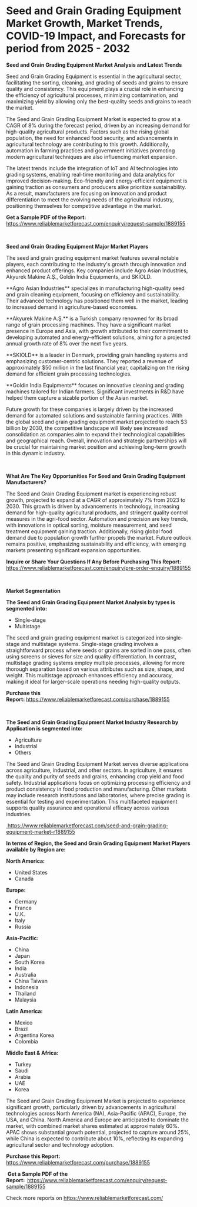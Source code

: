 <p><h1>Seed and Grain Grading Equipment Market Growth, Market Trends, COVID-19 Impact, and Forecasts for period from 2025 - 2032</h1></p><p><strong>Seed and Grain Grading Equipment Market Analysis and Latest Trends</strong></p>
<p><p>Seed and Grain Grading Equipment is essential in the agricultural sector, facilitating the sorting, cleaning, and grading of seeds and grains to ensure quality and consistency. This equipment plays a crucial role in enhancing the efficiency of agricultural processes, minimizing contamination, and maximizing yield by allowing only the best-quality seeds and grains to reach the market.</p><p>The Seed and Grain Grading Equipment Market is expected to grow at a CAGR of 8% during the forecast period, driven by an increasing demand for high-quality agricultural products. Factors such as the rising global population, the need for enhanced food security, and advancements in agricultural technology are contributing to this growth. Additionally, automation in farming practices and government initiatives promoting modern agricultural techniques are also influencing market expansion.</p><p>The latest trends include the integration of IoT and AI technologies into grading systems, enabling real-time monitoring and data analytics for improved decision-making. Eco-friendly and energy-efficient equipment is gaining traction as consumers and producers alike prioritize sustainability. As a result, manufacturers are focusing on innovation and product differentiation to meet the evolving needs of the agricultural industry, positioning themselves for competitive advantage in the market.</p></p>
<p><strong>Get a Sample PDF of the Report:&nbsp;</strong> <a href="https://www.reliablemarketforecast.com/enquiry/request-sample/1889155?utm_campaign=1874&utm_medium=2&utm_source=Github&utm_content=ia&utm_term=14012025&utm_id=seed-and-grain-grading-equipment">https://www.reliablemarketforecast.com/enquiry/request-sample/1889155</a></p>
<p>&nbsp;</p>
<p><strong>Seed and Grain Grading Equipment Major Market Players</strong></p>
<p><p>The seed and grain grading equipment market features several notable players, each contributing to the industry's growth through innovation and enhanced product offerings. Key companies include Agro Asian Industries, Akyurek Makine A.Ş., Goldin India Equipments, and SKIOLD.</p><p>**Agro Asian Industries** specializes in manufacturing high-quality seed and grain cleaning equipment, focusing on efficiency and sustainability. Their advanced technology has positioned them well in the market, leading to increased demand in agriculture-based economies.</p><p>**Akyurek Makine A.Ş.** is a Turkish company renowned for its broad range of grain processing machines. They have a significant market presence in Europe and Asia, with growth attributed to their commitment to developing automated and energy-efficient solutions, aiming for a projected annual growth rate of 8% over the next five years.</p><p>**SKIOLD** is a leader in Denmark, providing grain handling systems and emphasizing customer-centric solutions. They reported a revenue of approximately $50 million in the last financial year, capitalizing on the rising demand for efficient grain processing technologies.</p><p>**Goldin India Equipments** focuses on innovative cleaning and grading machines tailored for Indian farmers. Significant investments in R&D have helped them capture a sizable portion of the Asian market.</p><p>Future growth for these companies is largely driven by the increased demand for automated solutions and sustainable farming practices. With the global seed and grain grading equipment market projected to reach $3 billion by 2030, the competitive landscape will likely see increased consolidation as companies aim to expand their technological capabilities and geographical reach. Overall, innovation and strategic partnerships will be crucial for maintaining market position and achieving long-term growth in this dynamic industry.</p></p>
<p>&nbsp;</p>
<p><strong>What Are The Key Opportunities For Seed and Grain Grading Equipment Manufacturers?</strong></p>
<p><p>The Seed and Grain Grading Equipment market is experiencing robust growth, projected to expand at a CAGR of approximately 7% from 2023 to 2030. This growth is driven by advancements in technology, increasing demand for high-quality agricultural products, and stringent quality control measures in the agri-food sector. Automation and precision are key trends, with innovations in optical sorting, moisture measurement, and seed treatment equipment gaining traction. Additionally, rising global food demand due to population growth further propels the market. Future outlook remains positive, emphasizing sustainability and efficiency, with emerging markets presenting significant expansion opportunities.</p></p>
<p><strong>Inquire or Share Your Questions If Any Before Purchasing This Report:</strong> <a href="https://www.reliablemarketforecast.com/enquiry/pre-order-enquiry/1889155?utm_campaign=1874&utm_medium=2&utm_source=Github&utm_content=ia&utm_term=14012025&utm_id=seed-and-grain-grading-equipment">https://www.reliablemarketforecast.com/enquiry/pre-order-enquiry/1889155</a></p>
<p>&nbsp;</p>
<p><strong>Market Segmentation</strong></p>
<p><strong>The Seed and Grain Grading Equipment Market Analysis by types is segmented into:</strong></p>
<p><ul><li>Single-stage</li><li>Multistage</li></ul></p>
<p><p>The seed and grain grading equipment market is categorized into single-stage and multistage systems. Single-stage grading involves a straightforward process where seeds or grains are sorted in one pass, often using screens or sieves for size and quality differentiation. In contrast, multistage grading systems employ multiple processes, allowing for more thorough separation based on various attributes such as size, shape, and weight. This multistage approach enhances efficiency and accuracy, making it ideal for larger-scale operations needing high-quality outputs.</p></p>
<p><strong>Purchase this Report:&nbsp;</strong><a href="https://www.reliablemarketforecast.com/purchase/1889155?utm_campaign=1874&utm_medium=2&utm_source=Github&utm_content=ia&utm_term=14012025&utm_id=seed-and-grain-grading-equipment">https://www.reliablemarketforecast.com/purchase/1889155</a></p>
<p>&nbsp;</p>
<p><strong>The Seed and Grain Grading Equipment Market Industry Research by Application is segmented into:</strong></p>
<p><ul><li>Agriculture</li><li>Industrial</li><li>Others</li></ul></p>
<p><p>The Seed and Grain Grading Equipment Market serves diverse applications across agriculture, industrial, and other sectors. In agriculture, it ensures the quality and purity of seeds and grains, enhancing crop yield and food safety. Industrial applications focus on optimizing processing efficiency and product consistency in food production and manufacturing. Other markets may include research institutions and laboratories, where precise grading is essential for testing and experimentation. This multifaceted equipment supports quality assurance and operational efficacy across various industries.</p></p>
<p><a href="https://www.reliablemarketforecast.com/seed-and-grain-grading-equipment-market-r1889155?utm_campaign=1874&utm_medium=2&utm_source=Github&utm_content=ia&utm_term=14012025&utm_id=seed-and-grain-grading-equipment">&nbsp;https://www.reliablemarketforecast.com/seed-and-grain-grading-equipment-market-r1889155</a></p>
<p><strong>In terms of Region, the Seed and Grain Grading Equipment Market Players available by Region are:</strong></p>
<p>
    <p> <strong> North America: </strong>
        <ul>
            <li>United States</li>
            <li>Canada</li>
        </ul>
        </p> 
    <p> <strong> Europe: </strong>
        <ul>
            <li>Germany</li>
            <li>France</li>
            <li>U.K.</li>
            <li>Italy</li>
            <li>Russia</li>
        </ul>
        </p> 
    <p> <strong> Asia-Pacific: </strong>
        <ul>
            <li>China</li>
            <li>Japan</li>
            <li>South Korea</li>
            <li>India</li>
            <li>Australia</li>
            <li>China Taiwan</li>
            <li>Indonesia</li>
            <li>Thailand</li>
            <li>Malaysia</li>
        </ul>
        </p> 
    <p> <strong> Latin America: </strong>
        <ul>
            <li>Mexico</li>
            <li>Brazil</li>
            <li>Argentina Korea</li>
            <li>Colombia</li>
        </ul>
        </p> 
    <p> <strong> Middle East & Africa: </strong>
        <ul>
            <li>Turkey</li>
            <li>Saudi</li>
            <li>Arabia</li>
            <li>UAE</li>
            <li>Korea</li>
        </ul>
    </p>
    </p>
<p><p>The Seed and Grain Grading Equipment Market is projected to experience significant growth, particularly driven by advancements in agricultural technologies across North America (NA), Asia-Pacific (APAC), Europe, the USA, and China. North America and Europe are anticipated to dominate the market, with combined market shares estimated at approximately 60%. APAC shows substantial growth potential, projected to capture around 25%, while China is expected to contribute about 10%, reflecting its expanding agricultural sector and technology adoption.</p></p>
<p><strong>Purchase this Report: </strong><a href="https://www.reliablemarketforecast.com/purchase/1889155?utm_campaign=1874&utm_medium=2&utm_source=Github&utm_content=ia&utm_term=14012025&utm_id=seed-and-grain-grading-equipment">https://www.reliablemarketforecast.com/purchase/1889155</a></p>
<p>&nbsp;<strong>Get a Sample PDF of the Report:&nbsp;&nbsp;</strong><a href="https://www.reliablemarketforecast.com/enquiry/request-sample/1889155?utm_campaign=1874&utm_medium=2&utm_source=Github&utm_content=ia&utm_term=14012025&utm_id=seed-and-grain-grading-equipment">https://www.reliablemarketforecast.com/enquiry/request-sample/1889155</a></p>
<p><strong></strong></p>
<p>Check more reports on <a href="https://www.reliablemarketforecast.com/?utm_campaign=1874&utm_medium=2&utm_source=Github&utm_content=ia&utm_term=14012025&utm_id=seed-and-grain-grading-equipment">https://www.reliablemarketforecast.com/</a></p>